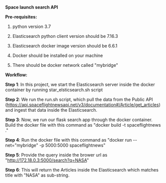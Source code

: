**Space launch search API**

**Pre-requisites:**

1. python version 3.7

2. Elasticsearch python client version should be 7.16.3

3. Elasticsearch docker image version should be 6.6.1

4. Docker should be installed on your machine

5. There should be docker network called "mybridge"

**Workflow:**

**Step 1**: In this project, we start the Elasticsearch server inside the docker container by running star_elsticsearch.sh script

**Step 2**: We run the run.sh script, which pull the data from the Public API (https://api.spaceflightnewsapi.net/v3/documentation#/Article/get_articles) and ingest that data inside the Elasticsearch.

**Step 3**: Now, we run our flask search app through the docker container. Build the docker file with this command as "docker build -t spaceflightnews ."

**Step 4**: Run the docker file with this command as "docker run --net="mybridge" -p 5000:5000 spaceflightnews"

**Step 5**: Provide the query inside the brower url as "http://172.18.0.3:5000/search?q=NASA"

**Step 6**: This will return the Articles inside the Elasticsearch which matches title with "NASA" as sub-string.